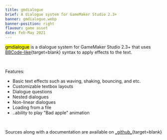 ```yaml
---
title: gmdialogue
brief: A dialogue system for GameMaker Studio 2.3+
banner: gmdialogue.webp
banner-position: right
flavour: game asset
date: Feb-May 2021
---
```


<mark class="highlight">gmdialogue</mark> is a dialogue system for GameMaker Studio 2.3+ that uses [BBCode-like](https://en.wikipedia.org/wiki/BBCode){target=blank} syntax to apply effects to the text.

<br />

Features:

- Basic text effects such as waving, shaking, bouncing, and etc.
- Customizable textbox layouts
- Dialogue questions
- Nested dialogues
- Non-linear dialogues
- Loading from a file
- ..ability to play "Bad apple" animation

<br />

Sources along with a documentation are available on [\_github\_](https://github.com/danielpancake/gmdialogue){target=blank}
